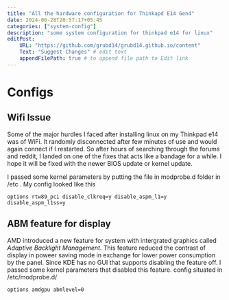 ```yaml
---
title: "All the hardware configuration for Thinkapd E14 Gen4"
date: 2024-06-28T20:57:17+05:45
categories: ["system-config"]
description: "some system configuration for thinkpad e14 for linux"
editPost:
    URL: "https://github.com/grubd14/grubd14.github.io/content"
    Text: "Suggest Changes" # edit text
    appendFilePath: true # to append file path to Edit link
---
```


# Configs
## Wifi Issue
Some of the major hurdles I faced after installing linux on my Thinkpad e14 was of WiFi.
It randomly disconnected after few minutes of use and would again connect if I restarted.
So after hours of searching through the forums and reddit, I landed on one of the fixes that acts like a bandage for a while.
I hope it will be fixed with the newer BIOS update or kernel update.

I passed some kernel parameters by putting the file in modprobe.d folder in /etc .
My config looked like this 

```
options rtw89_pci disable_clkreq=y disable_aspm_l1=y disable_aspm_l1ss=y
```
## ABM feature for display
AMD introduced a new feature for system with intergrated graphics called *Adaptive Backlight Management*. This feature reduced the contrast of display in poweer
saving mode in exchange for lower power consumption by the panel. Since KDE has no GUI that supports disabling the feature off. I passed some kernel parameters 
that disabled this feature.
config situated in /etc/modprobe.d/ 
```
options amdgpu abmlevel=0
```
